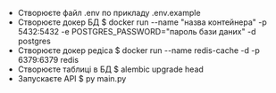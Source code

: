 * Створюєте файл .env по прикладу .env.example
* Створюєте докер БД $ docker run --name "назва контейнера" -p 5432:5432 -e POSTGRES_PASSWORD="пароль бази даних" -d postgres
* Створюєте докер редіса $ docker run --name redis-cache -d -p 6379:6379 redis
* Створюєте таблиці в БД $ alembic upgrade head
* Запускаєте API $ py main.py
